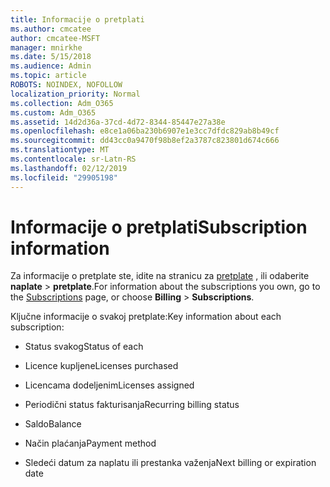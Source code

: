 ```yaml
---
title: Informacije o pretplati
ms.author: cmcatee
author: cmcatee-MSFT
manager: mnirkhe
ms.date: 5/15/2018
ms.audience: Admin
ms.topic: article
ROBOTS: NOINDEX, NOFOLLOW
localization_priority: Normal
ms.collection: Adm_O365
ms.custom: Adm_O365
ms.assetid: 14d2d36a-37cd-4d72-8344-85447e27a38e
ms.openlocfilehash: e8ce1a06ba230b6907e1e3cc7dfdc829ab8b49cf
ms.sourcegitcommit: dd43cc0a9470f98b8ef2a3787c823801d674c666
ms.translationtype: MT
ms.contentlocale: sr-Latn-RS
ms.lasthandoff: 02/12/2019
ms.locfileid: "29905198"
---
```

# <a name="subscription-information"></a><span data-ttu-id="3b9d2-102">Informacije o pretplati</span><span class="sxs-lookup"><span data-stu-id="3b9d2-102">Subscription information</span></span>

<span data-ttu-id="3b9d2-103">Za informacije o pretplate ste, idite na stranicu za [pretplate](https://go.microsoft.com/fwlink/p/?linkid=842054) , ili odaberite **naplate** \> **pretplate**.</span><span class="sxs-lookup"><span data-stu-id="3b9d2-103">For information about the subscriptions you own, go to the [Subscriptions](https://go.microsoft.com/fwlink/p/?linkid=842054) page, or choose **Billing** \> **Subscriptions**.</span></span>
  
<span data-ttu-id="3b9d2-104">Ključne informacije o svakoj pretplate:</span><span class="sxs-lookup"><span data-stu-id="3b9d2-104">Key information about each subscription:</span></span>
  
- <span data-ttu-id="3b9d2-105">Status svakog</span><span class="sxs-lookup"><span data-stu-id="3b9d2-105">Status of each</span></span>
    
- <span data-ttu-id="3b9d2-106">Licence kupljene</span><span class="sxs-lookup"><span data-stu-id="3b9d2-106">Licenses purchased</span></span>
    
- <span data-ttu-id="3b9d2-107">Licencama dodeljenim</span><span class="sxs-lookup"><span data-stu-id="3b9d2-107">Licenses assigned</span></span>
    
- <span data-ttu-id="3b9d2-108">Periodični status fakturisanja</span><span class="sxs-lookup"><span data-stu-id="3b9d2-108">Recurring billing status</span></span>
    
- <span data-ttu-id="3b9d2-109">Saldo</span><span class="sxs-lookup"><span data-stu-id="3b9d2-109">Balance</span></span>
    
- <span data-ttu-id="3b9d2-110">Način plaćanja</span><span class="sxs-lookup"><span data-stu-id="3b9d2-110">Payment method</span></span>
    
- <span data-ttu-id="3b9d2-111">Sledeći datum za naplatu ili prestanka važenja</span><span class="sxs-lookup"><span data-stu-id="3b9d2-111">Next billing or expiration date</span></span>
    

